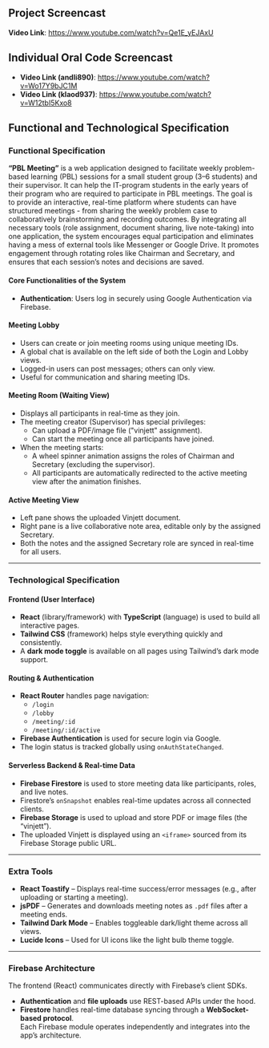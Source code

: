 ## Project Screencast
**Video Link**: https://www.youtube.com/watch?v=Qe1E_yEJAxU 

## Individual Oral Code Screencast
- **Video Link (andli890)**: https://www.youtube.com/watch?v=Wo17Y9bJC1M
- **Video Link (klaod937)**: https://www.youtube.com/watch?v=W12tbI5Kxo8 

## Functional and Technological Specification

### Functional Specification

**“PBL Meeting”** is a web application designed to facilitate weekly problem-based learning (PBL) sessions for a small student group (3–6 students) and their supervisor. It can help the IT-program students in the early years of their program who are required to participate in PBL meetings.
The goal is to provide an interactive, real-time platform where students can have structured meetings  - from sharing the weekly problem case to collaboratively brainstorming and recording outcomes. By integrating all necessary tools (role assignment, document sharing, live note-taking) into one application, the system encourages equal participation and eliminates having a mess of external tools like Messenger or Google Drive. It promotes engagement through rotating roles like Chairman and Secretary, and ensures that each session’s notes and decisions are saved.

#### Core Functionalities of the System

- **Authentication**: Users log in securely using Google Authentication via Firebase.

#### Meeting Lobby

- Users can create or join meeting rooms using unique meeting IDs.
- A global chat is available on the left side of both the Login and Lobby views.
- Logged-in users can post messages; others can only view.
- Useful for communication and sharing meeting IDs.

#### Meeting Room (Waiting View)

- Displays all participants in real-time as they join.
- The meeting creator (Supervisor) has special privileges:
  - Can upload a PDF/image file ("vinjett" assignment).
  - Can start the meeting once all participants have joined.
- When the meeting starts:
  - A wheel spinner animation assigns the roles of Chairman and Secretary (excluding the supervisor).
  - All participants are automatically redirected to the active meeting view after the animation finishes.

#### Active Meeting View

- Left pane shows the uploaded Vinjett document.
- Right pane is a live collaborative note area, editable only by the assigned Secretary.
- Both the notes and the assigned Secretary role are synced in real-time for all users.

---




### Technological Specification

#### Frontend (User Interface)

- **React** (library/framework) with **TypeScript** (language) is used to build all interactive pages.
- **Tailwind CSS** (framework) helps style everything quickly and consistently.
- A **dark mode toggle** is available on all pages using Tailwind’s dark mode support.

#### Routing & Authentication

- **React Router** handles page navigation:
  - `/login`
  - `/lobby`
  - `/meeting/:id`
  - `/meeting/:id/active`
- **Firebase Authentication** is used for secure login via Google.
- The login status is tracked globally using `onAuthStateChanged`.

#### Serverless Backend & Real-time Data

- **Firebase Firestore** is used to store meeting data like participants, roles, and live notes.
- Firestore’s `onSnapshot` enables real-time updates across all connected clients.
- **Firebase Storage** is used to upload and store PDF or image files (the “vinjett”).
- The uploaded Vinjett is displayed using an `<iframe>` sourced from its Firebase Storage public URL.

---

### Extra Tools

- **React Toastify** – Displays real-time success/error messages (e.g., after uploading or starting a meeting).
- **jsPDF** – Generates and downloads meeting notes as `.pdf` files after a meeting ends.
- **Tailwind Dark Mode** – Enables toggleable dark/light theme across all views.
- **Lucide Icons** – Used for UI icons like the light bulb theme toggle.

---

### Firebase Architecture

The frontend (React) communicates directly with Firebase’s client SDKs.  
- **Authentication** and **file uploads** use REST-based APIs under the hood.  
- **Firestore** handles real-time database syncing through a **WebSocket-based protocol**.  
Each Firebase module operates independently and integrates into the app’s architecture.

